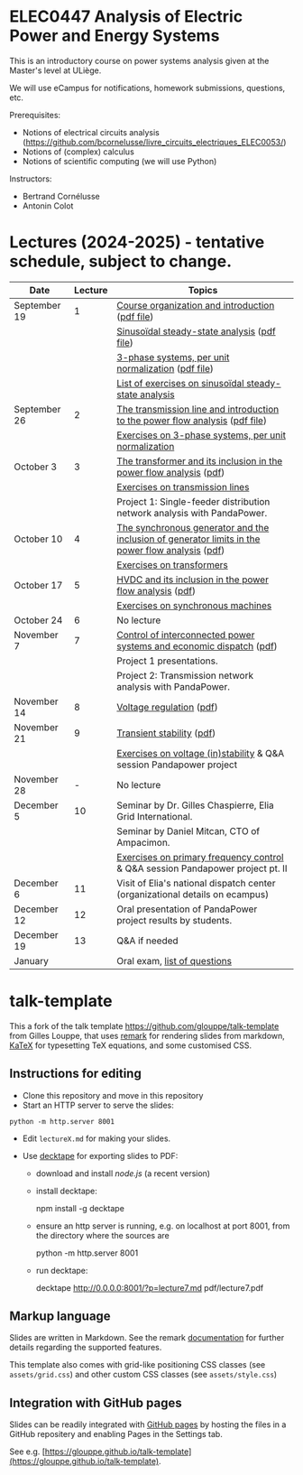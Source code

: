 # ELEC0447 Analysis of Electric Power and Energy Systems

This is an introductory course on power systems analysis given at the Master's level at ULiège.

We will use eCampus for notifications, homework submissions, questions, etc. 

Prerequisites: 
 - Notions of electrical circuits analysis (https://github.com/bcornelusse/livre_circuits_electriques_ELEC0053/)
 - Notions of (complex) calculus
 - Notions of scientific computing (we will use Python)

Instructors: 
 - Bertrand Cornélusse
 - Antonin Colot

# Lectures (2024-2025) - tentative schedule, subject to change.

| Date | Lecture | Topics |
| --- | --- | --- |
|	 September 19 	|	1	|	 [Course organization and introduction](https://bcornelusse.github.io/ELEC0447-analysis-power-systems/?p=lecture1_intro.md) ([pdf file](pdf/lecture1_intro.pdf)) 	|
|	              	|	   	|	 [Sinusoïdal steady-state analysis](https://bcornelusse.github.io/ELEC0447-analysis-power-systems/?p=lecture1_SSSA.md) ([pdf file](pdf/lecture1_SSSA.pdf))	|
|	            	|		|	 [3-phase systems, per unit normalization](https://bcornelusse.github.io/ELEC0447-analysis-power-systems/?p=lecture2_3ph_pu.md) ([pdf file](pdf/lecture2_3ph_pu.pdf)) 	|
|	              	|	   	|	 [List of exercises on sinusoïdal steady-state analysis](pdf/ELEC0447-TP1.pdf) 	|
|	 September 26 	|	2	|	 [The transmission line and introduction to the power flow analysis](https://bcornelusse.github.io/ELEC0447-analysis-power-systems/?p=lecture3_tl_pf1.md) ([pdf file](pdf/lecture3_tl_pf1.pdf))	|
|	              	|	   	|	 [Exercises on 3-phase systems, per unit normalization](pdf/ELEC0447-TP2.pdf) 	|
|	 October  3   	|	3	|	 [The transformer and its inclusion in the power flow analysis](https://bcornelusse.github.io/ELEC0447-analysis-power-systems/?p=lecture4.md) ([pdf](https://bcornelusse.github.io/ELEC0447-analysis-power-systems/pdf/lecture4.pdf)) 	|
|	              	|	   	|	 [Exercises on transmission lines](pdf/ELEC0447-TP3.pdf)	|
|           		|		|	Project 1: Single-feeder distribution network analysis with PandaPower.	|
|	 October 10   	|	4	|	 [The synchronous generator and the inclusion of generator limits in the power flow analysis](https://bcornelusse.github.io/ELEC0447-analysis-power-systems/?p=lecture5.md) ([pdf](https://bcornelusse.github.io/ELEC0447-analysis-power-systems/pdf/lecture5.pdf))	|
|	            	|		|	 [Exercises on transformers](pdf/ELEC0447-TP4.pdf) 	|
|	 October 17   	|	5	|	[HVDC and its inclusion in the power flow analysis](https://bcornelusse.github.io/ELEC0447-analysis-power-systems/?p=lecture6.md) ([pdf](https://bcornelusse.github.io/ELEC0447-analysis-power-systems/pdf/lecture6.pdf))	|
|	  |	   	|	 [Exercises on synchronous machines](pdf/ELEC0447-TP5.pdf) 	|
|	 October 24  	|	6	|	No lecture |
|	November 7    	|	7	|	  [Control of interconnected power systems and economic dispatch](https://bcornelusse.github.io/ELEC0447-analysis-power-systems/?p=lecture9_frequency_control_2023_bcr.md) ([pdf](https://bcornelusse.github.io/ELEC0447-analysis-power-systems/pdf/lecture9_frequency_control_2023_bcr.pdf)) 	|
|	              	|	   	|	 Project 1 presentations.	|
|	              	|	   	|	 Project 2: Transmission network analysis with PandaPower.	|
|	 November 14  	|	8	|	   [Voltage regulation](https://bcornelusse.github.io/ELEC0447-analysis-power-systems/?p=lecture7_aclt.md) ([pdf](pdf/lecture7_aclt.pdf))  	|
|	 November 21  	|	9	|	  [Transient stability](https://bcornelusse.github.io/ELEC0447-analysis-power-systems/?p=Lecture9_aclt.md) ([pdf](https://bcornelusse.github.io/ELEC0447-analysis-power-systems/pdf/lecture9_aclt.pdf)) 	|
|	              	|	   	|	 [Exercises on voltage (in)stability](pdf/ELEC0447-TP6.pdf) & Q&A session Pandapower project	|
|	 November 28  	|	-	|	 No lecture |
|	 December 5   	|	10	|	 Seminar by Dr. Gilles Chaspierre, Elia Grid International. 	|
|	              	|	    |	 Seminar by Daniel Mitcan, CTO of Ampacimon. 	|
|	              	|	    |	 [Exercises on primary frequency control](pdf/ELEC0447-TP8.pdf) & Q&A session Pandapower project pt. II	|
|	 December 6  	|	11	|	 Visit of Elia's national dispatch center (organizational details on ecampus) 	|
|	 December 12  	|	12	|	 Oral presentation of PandaPower project results by students. 	|
|	 December 19  	|	13	|	 Q&A if needed 	|
|	 January      	|	  	|	 Oral exam,  [list of questions](pdf/20231212_ELEC0447_exam_questions.pdf) 	|


# talk-template

This a fork of the talk template https://github.com/glouppe/talk-template from Gilles Louppe, that uses [remark](https://github.com/gnab/remark) for rendering slides from markdown, [KaTeX](https://github.com/Khan/KaTeX) for typesetting TeX equations, and some customised CSS.

## Instructions for editing

- Clone this repository and move in this repository
- Start an HTTP server to serve the slides:
```
python -m http.server 8001
```
- Edit `lectureX.md` for making your slides.
- Use [decktape](https://github.com/astefanutti/decktape) for exporting slides to PDF:

  - download and install *node.js* (a recent version)
  - install decktape: 

    npm install -g decktape

 
  - ensure an http server is running, e.g. on localhost at port 8001, from the directory where the sources are

    python -m http.server 8001 

  - run decktape: 

    decktape http://0.0.0.0:8001/?p=lecture7.md pdf/lecture7.pdf

## Markup language

Slides are written in Markdown. See the remark [documentation](https://github.com/gnab/remark/wiki/Markdown) for further details regarding the supported features.

This template also comes with grid-like positioning CSS classes (see `assets/grid.css`) and other custom CSS classes (see `assets/style.css`)

## Integration with GitHub pages

Slides can be readily integrated with [GitHub pages](https://pages.github.com/) by hosting the files in a GitHub repositery and enabling Pages in the Settings tab.

See e.g. [https://glouppe.github.io/talk-template](https://glouppe.github.io/talk-template). 
